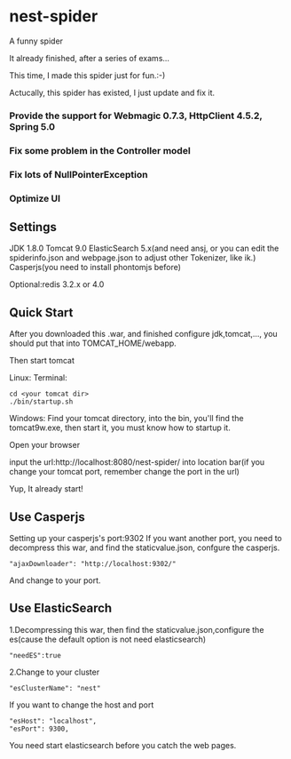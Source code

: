 # nest-spider
A funny spider


It already finished, after a series of exams...

This time, I made this spider just for fun.:-)

Actucally, this spider has existed, I just update and fix it.

### Provide the support for Webmagic 0.7.3, HttpClient 4.5.2, Spring 5.0 
### Fix some problem in the Controller model
### Fix lots of NullPointerException
### Optimize UI

## Settings

JDK 1.8.0
Tomcat 9.0
ElasticSearch 5.x(and need ansj, or you can edit the spiderinfo.json and webpage.json to adjust other Tokenizer, like ik.)
Casperjs(you need to install phontomjs before)

Optional:redis 3.2.x or 4.0

## Quick Start
After you downloaded this .war, and finished configure jdk,tomcat,..., you should put that into TOMCAT_HOME/webapp.

Then start tomcat

Linux:
Terminal:
```
cd <your tomcat dir>
./bin/startup.sh
```

Windows:
Find your tomcat directory, into the bin, you'll find the tomcat9w.exe, then start it, you must know how to startup it.

Open your browser

input the url:http://localhost:8080/nest-spider/ into location bar(if you change your tomcat port, remember change the port in the url)

Yup, It already start!

## Use Casperjs
Setting up your casperjs's port:9302
If you want another port, you need to decompress this war, and find the staticvalue.json, confgure the casperjs.
```
"ajaxDownloader": "http://localhost:9302/" 
```
And change to your port.

## Use ElasticSearch
1.Decompressing this war, then find the staticvalue.json,configure the es(cause the default option is not need elasticsearch)
```
"needES":true
```
2.Change to your cluster
```
"esClusterName": "nest"
```

If you want to change the host and port
```
"esHost": "localhost",
"esPort": 9300,
```

You need start elasticsearch before you catch the web pages.
